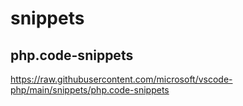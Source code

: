 # snippets

## php.code-snippets

https://raw.githubusercontent.com/microsoft/vscode-php/main/snippets/php.code-snippets
